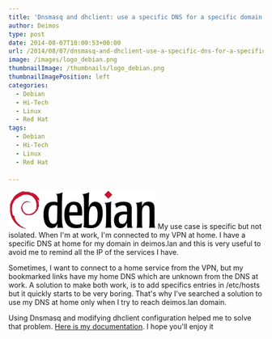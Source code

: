 ```yaml
---
title: 'Dnsmasq and dhclient: use a specific DNS for a specific domain'
author: Deimos
type: post
date: 2014-08-07T10:00:53+00:00
url: /2014/08/07/dnsmasq-and-dhclient-use-a-specific-dns-for-a-specific-domain/
image: /images/logo_debian.png
thumbnailImage: /thumbnails/logo_debian.png
thumbnailImagePosition: left
categories:
  - Debian
  - Hi-Tech
  - Linux
  - Red Hat
tags:
  - Debian
  - Hi-Tech
  - Linux
  - Red Hat

---
```

![debian_logo](/images/logo_debian.png)
My use case is specific but not isolated. When I'm at work, I'm connected to my VPN at home. I have a specific DNS at home for my domain in deimos.lan and this is very useful to avoid me to remind all the IP of the services I have.

Sometimes, I want to connect to a home service from the VPN, but my bookmarked links have my home DNS which are unknown from the DNS at work. A solution to make both work, is to add specifics entries in /etc/hosts but it quickly starts to be very boring. That's why I've searched a solution to use my DNS at home only when I try to reach deimos.lan domain.

Using Dnsmasq and modifying dhclient configuration helped me to solve that problem. [Here is my documentation](https://wiki.deimos.fr/Dnsmasq_and_dhclient:_use_a_specific_DNS_for_a_specific_domain). I hope you'll enjoy it